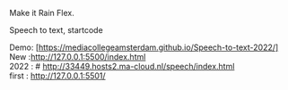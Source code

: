 Make it Rain Flex.

Speech to text, startcode

Demo: [https://mediacollegeamsterdam.github.io/Speech-to-text-2022/]
<br>
New :http://127.0.0.1:5500/index.html
<br>
2022 : # http://33449.hosts2.ma-cloud.nl/speech/index.html
<br>
first : http://127.0.0.1:5501/
